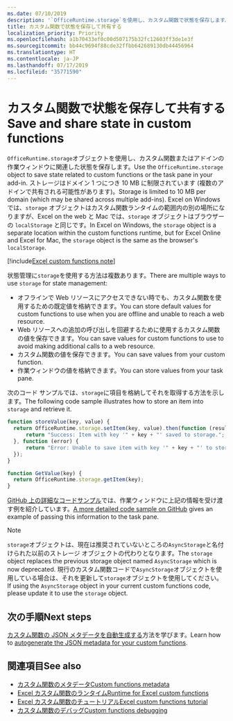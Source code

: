 ```yaml
---
ms.date: 07/10/2019
description: '`OfficeRuntime.storage`を使用し、カスタム関数で状態を保存します。'
title: カスタム関数で状態を保存して共有する
localization_priority: Priority
ms.openlocfilehash: a1b70433ef0c00d507175b32fc12603ff3de1e3f
ms.sourcegitcommit: bb44c9694f88cde32ffbb642689130db44456964
ms.translationtype: HT
ms.contentlocale: ja-JP
ms.lasthandoff: 07/17/2019
ms.locfileid: "35771590"
---
```

# <a name="save-and-share-state-in-custom-functions"></a><span data-ttu-id="e9d71-103">カスタム関数で状態を保存して共有する</span><span class="sxs-lookup"><span data-stu-id="e9d71-103">Save and share state in custom functions</span></span>

<span data-ttu-id="e9d71-104">`OfficeRuntime.storage`オブジェクトを使用し、カスタム関数またはアドインの作業ウィンドウに関連した状態を保存します。</span><span class="sxs-lookup"><span data-stu-id="e9d71-104">Use the `OfficeRuntime.storage` object to save state related to custom functions or the task pane in your add-in.</span></span> <span data-ttu-id="e9d71-105">ストレージはドメイン 1 つにつき 10 MB に制限されています (複数のアドインで共有される可能性があります)。</span><span class="sxs-lookup"><span data-stu-id="e9d71-105">Storage is limited to 10 MB per domain (which may be shared across multiple add-ins).</span></span> <span data-ttu-id="e9d71-106">Excel on Windows では、`storage` オブジェクトはカスタム関数ランタイムの範囲内の別の場所になりますが、Excel on the web と Mac では、`storage` オブジェクトはブラウザーの `localStorage` と同じです。</span><span class="sxs-lookup"><span data-stu-id="e9d71-106">In Excel on Windows, the `storage` object is a separate location within the custom functions runtime, but for Excel Online and Excel for Mac, the `storage` object is the same as the browser's `localStorage`.</span></span>

[!include[Excel custom functions note](../includes/excel-custom-functions-note.md)]

<span data-ttu-id="e9d71-107">状態管理に`storage`を使用する方法は複数あります。</span><span class="sxs-lookup"><span data-stu-id="e9d71-107">There are multiple ways to use `storage` for state management:</span></span>

- <span data-ttu-id="e9d71-108">オフラインで Web リソースにアクセスできない時でも、カスタム関数を使用するための既定値を格納できます。</span><span class="sxs-lookup"><span data-stu-id="e9d71-108">You can store default values for custom functions to use when you are offline and unable to reach a web resource.</span></span>
- <span data-ttu-id="e9d71-109">Web リソースへの追加の呼び出しを回避するために使用するカスタム関数の値を保存できます。</span><span class="sxs-lookup"><span data-stu-id="e9d71-109">You can save values for custom functions to use to avoid making additional calls to a web resource.</span></span>
- <span data-ttu-id="e9d71-110">カスタム関数の値を保存できます。</span><span class="sxs-lookup"><span data-stu-id="e9d71-110">You can save values from your custom function.</span></span>
- <span data-ttu-id="e9d71-111">作業ウィンドウの値を格納できます。</span><span class="sxs-lookup"><span data-stu-id="e9d71-111">You can store values from your task pane.</span></span>

<span data-ttu-id="e9d71-112">次のコード サンプルでは、`storage`に項目を格納してそれを取得する方法を示します。</span><span class="sxs-lookup"><span data-stu-id="e9d71-112">The following code sample illustrates how to store an item into `storage` and retrieve it.</span></span>

```js
function storeValue(key, value) {
  return OfficeRuntime.storage.setItem(key, value).then(function (result) {
      return "Success: Item with key '" + key + "' saved to storage.";
  }, function (error) {
      return "Error: Unable to save item with key '" + key + "' to storage. " + error;
  });
}

function GetValue(key) {
  return OfficeRuntime.storage.getItem(key);
}
```

<span data-ttu-id="e9d71-113">[GitHub 上の詳細なコードサンプル](https://github.com/OfficeDev/PnP-OfficeAddins/tree/master/Excel-custom-functions/AsyncStorage)では、作業ウィンドウに上記の情報を受け渡す例を紹介しています。</span><span class="sxs-lookup"><span data-stu-id="e9d71-113">[A more detailed code sample on GitHub](https://github.com/OfficeDev/PnP-OfficeAddins/tree/master/Excel-custom-functions/AsyncStorage) gives an example of passing this information to the task pane.</span></span>

>[!NOTE]
> <span data-ttu-id="e9d71-114">`storage`オブジェクトは、現在は推奨されていないところの`AsyncStorage`と名付けられた以前のストレージ オブジェクトの代わりとなります。</span><span class="sxs-lookup"><span data-stu-id="e9d71-114">The `storage` object replaces the previous storage object named `AsyncStorage` which is now deprecated.</span></span> <span data-ttu-id="e9d71-115">現行のカスタム関数コードで`AsyncStorage`オブジェクトを使用している場合は、それを更新して`storage`オブジェクトを使用してください。</span><span class="sxs-lookup"><span data-stu-id="e9d71-115">If using the `AsyncStorage` object in your current custom functions code, please update it to use the `storage` object.</span></span>

## <a name="next-steps"></a><span data-ttu-id="e9d71-116">次の手順</span><span class="sxs-lookup"><span data-stu-id="e9d71-116">Next steps</span></span>
<span data-ttu-id="e9d71-117">[カスタム関数の JSON メタデータを自動生成する](custom-functions-json-autogeneration.md)方法を学びます。</span><span class="sxs-lookup"><span data-stu-id="e9d71-117">Learn how to [autogenerate the JSON metadata for your custom functions](custom-functions-json-autogeneration.md).</span></span> 

## <a name="see-also"></a><span data-ttu-id="e9d71-118">関連項目</span><span class="sxs-lookup"><span data-stu-id="e9d71-118">See also</span></span>

* [<span data-ttu-id="e9d71-119">カスタム関数のメタデータ</span><span class="sxs-lookup"><span data-stu-id="e9d71-119">Custom functions metadata</span></span>](custom-functions-json.md)
* [<span data-ttu-id="e9d71-120">Excel カスタム関数のランタイム</span><span class="sxs-lookup"><span data-stu-id="e9d71-120">Runtime for Excel custom functions</span></span>](custom-functions-runtime.md)
* [<span data-ttu-id="e9d71-121">Excel カスタム関数のチュートリアル</span><span class="sxs-lookup"><span data-stu-id="e9d71-121">Excel custom functions tutorial</span></span>](../tutorials/excel-tutorial-create-custom-functions.md)
* [<span data-ttu-id="e9d71-122">カスタム関数のデバッグ</span><span class="sxs-lookup"><span data-stu-id="e9d71-122">Custom functions debugging</span></span>](custom-functions-debugging.md)
